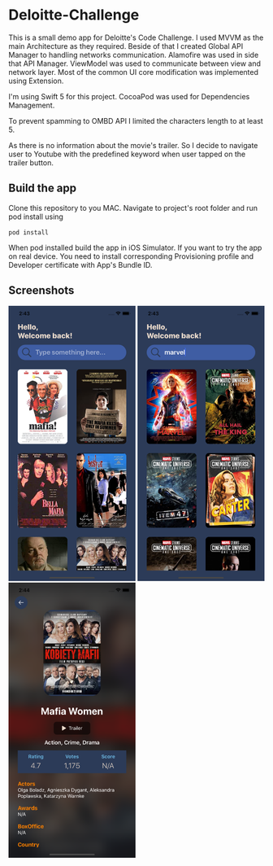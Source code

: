 # Deloitte-Challenge

This is a small demo app for Deloitte's Code Challenge. I used MVVM as the main Architecture as they required. Beside of that I created Global API Manager to handling networks communication. Alamofire was used in side that API Manager. ViewModel was used to communicate between view and network layer. Most of the common UI core modification was implemented using Extension. 

I'm using Swift 5 for this project. CocoaPod was used for Dependencies Management. 

To prevent spamming to OMBD API I limited the characters length to at least 5.

As there is no information about the movie's trailer. So I decide to navigate user to Youtube with the predefined keyword when user tapped on the trailer button.

## Build the app

Clone this repository to you MAC. Navigate to project's root folder and run pod install using
```
pod install
```
When pod installed build the app in iOS Simulator. If you want to try the app on real device. You need to install corresponding Provisioning profile and Developer certificate with App's Bundle ID.

## Screenshots
<p float="left">
    <img src="https://github.com/quocman-sutrix/Deloitte-Challenge/blob/master/screenshots/deloitte-3.png?raw=true" width="250" />
    <img src="https://github.com/quocman-sutrix/Deloitte-Challenge/blob/master/screenshots/deloitte-2.png?raw=true" width="250" />
    <img src="https://github.com/quocman-sutrix/Deloitte-Challenge/blob/master/screenshots/deloitte-1.png?raw=true" width="250" />
</p>